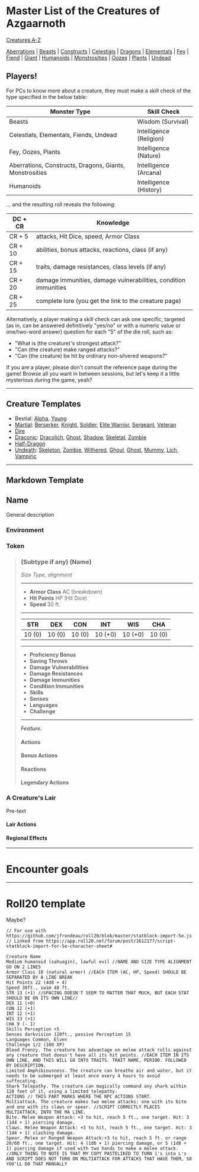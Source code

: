 # Master List of the Creatures of Azgaarnoth

[Creatures A-Z](./index-az.md)

[Aberrations](./index-aberration.md) | [Beasts](./index-beast.md) | [Constructs](./index-construct.md) | [Celestials](./index-celestial.md) | [Dragons](./index-dragon.md) | [Elementals](./index-elemental.md) | [Fey](./index-fey.md) | [Fiend](./index-fiend.md) | [Giant](./index-giant.md) | [Humanoids](./index-humanoid.md) | [Monstrosities](./index-monstrosity.md) | [Oozes](./index-ooze.md) | [Plants](./index-plant.md) | [Undead](./index-undead.md)

## Players!
For PCs to know more about a creature, they must make a skill check of the type specified in the below table:

Monster Type | Skill Check
------------ | ----------------
Beasts | Wisdom (Survival)
Celestials, Elementals, Fiends, Undead | Intelligence (Religion)
Fey, Oozes, Plants | Intelligence (Nature)
Aberrations, Constructs, Dragons, Giants, Monstrosities | Intelligence (Arcana)
Humanoids | Intelligence (History)

... and the resulting roll reveals the following:

DC + CR | Knowledge
------- | ---------------------
CR + 5  | attacks, Hit Dice, speed, Armor Class
CR + 10 | abilities, bonus attacks, reactions, class (if any)
CR + 15 | traits, damage resistances, class levels (if any)
CR + 20 | damage immunities, damage vulnerabilities, condition immunities
CR + 25 | complete lore (you get the link to the creature page)

Alternatively, a player making a skill check can ask one specific, targeted (as in, can be answered definitively "yes/no" or with a numeric value or one/two-word answer) question for each "5" of the die roll, such as:

* "What is (the creature)'s strongest attack?"
* "Can (the creature) make ranged attacks?"
* "Can (the creature) be hit by ordinary non-silvered weapons?"

If you are a player, please don't consult the reference page during the game! Browse all you want in between sessions, but let's keep it a little mysterious during the game, yeah?

---

## Creature Templates
- Bestial: [Alpha](Templates/Alpha.md), [Young](Templates/Young.md)
- [Martial](Templates/Martial.md): [Berserker](Templates/Martial.md#berserker), [Knight](Templates/Martial.md#knight), [Soldier](Templates/Martial.md#soldier), [Elite Warrior](Templates/Martial.md#elite-warrior), [Sergeant](Templates/Martial.md#sergeant), [Veteran](Templates/Martial.md#veteran)
- [Dire](Templates/Dire.md)
- [Draconic](Dragons/DragonTemplates.md): [Dracolich](Dragons/DragonTemplates.md#dracolich), [Ghost](Dragons/DragonTemplates.md#ghost), [Shadow](Dragons/DragonTemplates.md#shadow), [Skeletal](Dragons/DragonTemplates.md#skeletal), [Zombie](Dragons/DragonTemplates.md#zombie)
- [Half-Dragon](Templates/HalfDragon.md)
- [Undeath](Undead/UndeathTemplates.md): [Skeleton](Undead/UndeathTemplates.md#skeleton), [Zombie](Undead/UndeathTemplates.md#zombie), [Withered](Undead/UndeathTemplates.md#withered), [Ghoul](Undead/UndeathTemplates.md#ghoul), [Ghost](Undead/UndeathTemplates.md#ghost), [Mummy](Undead/UndeathTemplates.md#mummified), [Lich](Undead/UndeathTemplates.md#lich), [Vampiric](Undead/UndeathTemplates.md#vampiric)

---

## Markdown Template

## Name
General description

### Environment

### Token

>### (Subtype if any) (Name)
>*Size Type, alignment*
>___
>- **Armor Class** AC (breakdown)
>- **Hit Points** HP (Hit Dice)
>- **Speed** 30 ft.
>___
>|**STR**|**DEX**|**CON**|**INT**|**WIS**|**CHA**|
>|:---:|:---:|:---:|:---:|:---:|:---:|
>|10 (0)|10 (0)|10 (0)|10 (+0)|10 (+0)|10 (0)|
>
>___
>- **Proficiency Bonus** 
>- **Saving Throws** 
>- **Damage Vulnerabilities** 
>- **Damage Resistances** 
>- **Damage Immunities** 
>- **Condition Immunities** 
>- **Skills** 
>- **Senses** 
>- **Languages** 
>- **Challenge** 
>___
>***Feature.***   
>
>#### Actions
>#### Bonus Actions
>#### Reactions
>#### Legendary Actions
>
### A Creature's Lair
Pre-text
#### Lair Actions
#### Regional Effects

---

# Encounter goals

---

# Roll20 template
Maybe?

```
// For use with https://github.com/jfrondeau/roll20/blob/master/statblock-import-5e.js
// Linked from https://app.roll20.net/forum/post/1612177/script-statblock-import-for-5e-character-sheet#

Creature Name
Medium humanoid (sahuagin), lawful evil //NAME AND SIZE TYPE ALIGNMENT GO ON 2 LINES
Armor Class 10 (natural armor) //EACH ITEM (AC, HP, Speed) SHOULD BE SEPARATED BY A LINE BREAK
Hit Points 22 (4d8 + 4)
Speed 30ft., swim 40 ft.
STR 13 (+1) //SPACING DOESN'T SEEM TO MATTER THAT MUCH, BUT EACH STAT SHOULD BE ON ITS OWN LINE//
DEX 11 (+0)
CON 12 (+1)
INT 12 (+1)
WIS 13 (+1)
CHA 9 (- 1)
Skills Perception +5
Senses darkvision 120ft., passive Perception 15 
Languages Common, Elven
Challenge 1/2 (100 XP)
Blood Frenzy. The creature has advantage on melee attack rolls against any creature that doesn't have all its hit points. //EACH ITEM IN ITS OWN LINE, AND THIS WILL GO INTO TRAITS. TRAIT NAME, PERIOD. FOLLOWED BY DESCRIPTION.
Limited Amphibiousness. The creature can breathe air and water, but it needs to be submerged at least once every 4 hours to avoid suffocating.
Shark Telepathy. The creature can magically command any shark within 120 feet of it, using a limited telepathy.
ACTIONS // THIS PART MARKS WHERE THE NPC ACTIONS START. 
Multiattack. The creature makes two melee attacks: one with its bite and one with its claws or spear. //SCRIPT CORRECTLY PLACES MULTIATTACK, INTO THE MA LINE. 
Bite. Melee Weapon Attack: +3 to hit, reach 5 ft., one target. Hit: 3 (1d4 + 1) piercing damage.
Claws. Melee Weapon Attack: +3 to hit, reach 5 ft., one target. Hit: 3 (1d4 + 1) slashing damage.
Spear. Melee or Ranged Weapon Attack:+3 to hit, reach 5 ft. or range 20/60 ft., one target. Hit: 4 (1d6 + 1) piercing damage, or 5 (1d8 + 1) piercing damage if used with two hands to make a melee attack. //ONLY THING TO NOTE IS THAT MY COPY PASTELIKED TO TURN 1's into L's AND SCRIPT DOES NOT TURN ON MULTIATTACK FOR ATTACKS THAT HAVE THEM, SO YOU'LL DO THAT MANUALLY
```
